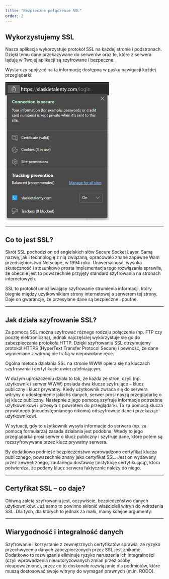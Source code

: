 ```yaml
---
title: "Bezpieczne połączenie SSL"
order: 2
---
```


## Wykorzystujemy SSL

Nasza aplikacja wykorzystuje protokół SSL na każdej stronie i podstronach. Dzięki temu dane przekazywane do serwerów oraz te, które z serwera lądują w Twojej aplikacji są szyfrowane i bezpeczne.

Wystarczy spojrzeć na tą informację dostępną w pasku nawigacji każdej przeglądarki:

![](../images/styp/ssl_en.png)


---

## Co to jest SSL?

Skrót SSL pochodzi on od angielskich słów Secure Socket Layer. Samą nazwę, jak i technologię z nią związaną, opracowało znane zapewne Wam przedsiębiorstwo Netscape, w 1994 roku. Uniwersalność, wysoka skuteczność i stosunkowo prosta implementacja tego rozwiązania sprawiła, że obecnie jest to powszechnie przyjęty standard szyfrowania na stronach internetowych.

SSL to protokół umożliwiający szyfrowanie strumienia informacji, który biegnie między użytkownikiem strony internetowej a serwerem tej strony. Daje on gwarancję, że przesyłane dane są bezpieczne i poufne.

---

## Jak działa szyfrowanie SSL?
Za pomocą SSL można szyfrować różnego rodzaju połączenia (np. FTP czy pocztę elektroniczną), jednak najczęściej wykorzystuje się go do zabezpieczania protokołu HTTP. Dzięki szyfrowaniu SSL otrzymujemy protokół HTTPS (HyperText Transfer Protocol Secure) i pewność, że dane wymieniane z witryną nie trafią w niepowołane ręce.

Ogólna metoda działania SSL na stronie WWW opiera się na kluczach szyfrowania i certyfikacie uwierzytelniającym.

W dużym uproszczeniu działa to tak, że każda ze stron, czyli (np. użytkownik i serwer WWW) posiada dwa klucze szyfrujące – klucz publiczny i klucz prywatny. Kiedy użytkownik zwraca się do serwera witryny o udostępnienie jakichś danych, serwer prosi naszą przeglądarkę o jej klucz publiczny. Następnie z jego pomocą szyfruje informacje potrzebne użytkownikowi i przesyła z powrotem do przeglądarki. Ta za pomocą klucza prywatnego (nieudostępnianego nikomu) odszyfrowuje dane i przekazuje użytkownikowi.

W sytuacji, gdy to użytkownik wysyła informacje do serwera (np. za pomocą formularza) zasada działania jest podobna. Wtedy to jego przeglądarka prosi serwer o klucz publiczny i szyfruje dane, które potem są rozszyfrowywane przez klucz prywatny serwera.

By dodatkowo podnieść bezpieczeństwo wprowadzono certyfikat klucza publicznego, powszechnie znany jako certyfikat SSL. Jest on wydawany przez zewnętrznego, zaufanego dostawcę (instytucję certyfikującą), która potwierdza, że podany klucz serwera faktycznie należy do niego.

---

## Certyfikat SSL –  co daje?
Główną zaletą szyfrowania jest, oczywiście, bezpieczeństwo danych użytkowników. Już samo to powinno skłonić właścicieli witryn do wdrożenia SSL. Dla tych, dla których to jednak za mało, mamy kolejne argumenty:

---

## Wiarygodność i integralność danych
Szyfrowanie i korzystanie z zewnętrznych certyfikatów sprawia, że ryzyko przechwycenia danych zabezpieczonych przez SSL jest znikome. Dodatkowo to rozwiązanie eliminuje ryzyko naruszenia ich integralności (czyli wprowadzenia nieautoryzowanych zmian przez osoby nieupoważnione), przez co to doskonałe rozwiązanie dla podmiotów, które muszą dostosować swoje witryny do wymagań prawnych (m.in. RODO).